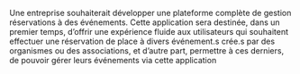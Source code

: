 Une entreprise souhaiterait développer une plateforme complète de gestion réservations à des événements. Cette application sera destinée, dans un premier temps, d’offrir une expérience fluide aux utilisateurs qui souhaitent effectuer une réservation de place à divers événement.s crée.s par des organismes ou des associations, et d’autre part, permettre à ces derniers, de pouvoir gérer leurs événements via cette application
